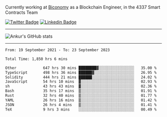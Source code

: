 Currently working at [Biconomy](https://biconomy.io/) as a Blockchain Engineer, in the 4337 Smart Contracts Team

 [![Twitter Badge](https://img.shields.io/badge/-@ankurdubey521-1ca0f1?style=flat-square&labelColor=1ca0f1&logo=twitter&logoColor=white&link=https://twitter.com/ankurdubey521)](https://twitter.com/ankurdubey521) [![Linkedin Badge](https://img.shields.io/badge/-ankurdubey521-blue?style=flat-square&logo=Linkedin&logoColor=white&link=https://www.linkedin.com/in/ankurdubey521/)](https://www.linkedin.com/in/ankurdubey521/)

<hr/>

![Ankur's GitHub stats](https://github-readme-stats.vercel.app/api?username=ankurdubey521&count_private=true&theme=radical)

<hr/>

<!--START_SECTION:waka-->

```txt
From: 19 September 2021 - To: 23 September 2023

Total Time: 1,850 hrs 6 mins

Other            647 hrs 30 mins ████████▓░░░░░░░░░░░░░░░░   35.00 %
TypeScript       498 hrs 36 mins ██████▓░░░░░░░░░░░░░░░░░░   26.95 %
Solidity         444 hrs 21 mins ██████░░░░░░░░░░░░░░░░░░░   24.02 %
JavaScript       54 hrs 10 mins  ▓░░░░░░░░░░░░░░░░░░░░░░░░   02.93 %
sh               43 hrs 43 mins  ▓░░░░░░░░░░░░░░░░░░░░░░░░   02.36 %
Bash             35 hrs 17 mins  ▒░░░░░░░░░░░░░░░░░░░░░░░░   01.91 %
Rust             32 hrs 40 mins  ▒░░░░░░░░░░░░░░░░░░░░░░░░   01.77 %
YAML             26 hrs 16 mins  ▒░░░░░░░░░░░░░░░░░░░░░░░░   01.42 %
JSON             26 hrs 4 mins   ▒░░░░░░░░░░░░░░░░░░░░░░░░   01.41 %
TeX              9 hrs 3 mins    ░░░░░░░░░░░░░░░░░░░░░░░░░   00.49 %
```

<!--END_SECTION:waka-->
